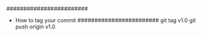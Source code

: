 


########################
- How to tag your commit
########################
  git tag v1.0
  git push origin v1.0

